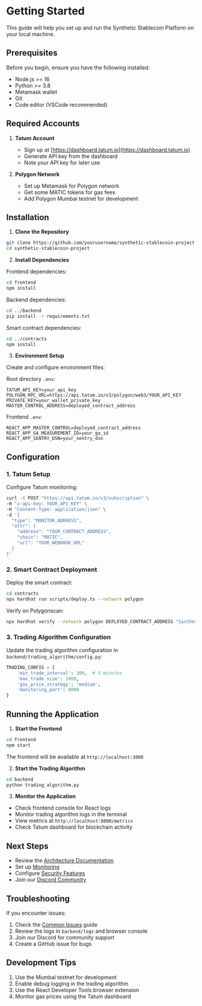 # Getting Started

This guide will help you set up and run the Synthetic Stablecoin Platform on your local machine.

## Prerequisites

Before you begin, ensure you have the following installed:

- Node.js >= 16
- Python >= 3.8
- Metamask wallet
- Git
- Code editor (VSCode recommended)

## Required Accounts

1. **Tatum Account**
   - Sign up at [https://dashboard.tatum.io](https://dashboard.tatum.io)
   - Generate API key from the dashboard
   - Note your API key for later use

2. **Polygon Network**
   - Set up Metamask for Polygon network
   - Get some MATIC tokens for gas fees
   - Add Polygon Mumbai testnet for development

## Installation

1. **Clone the Repository**

```bash
git clone https://github.com/yourusername/synthetic-stablecoin-project.git
cd synthetic-stablecoin-project
```

2. **Install Dependencies**

Frontend dependencies:
```bash
cd frontend
npm install
```

Backend dependencies:
```bash
cd ../backend
pip install -r requirements.txt
```

Smart contract dependencies:
```bash
cd ../contracts
npm install
```

3. **Environment Setup**

Create and configure environment files:

Root directory `.env`:
```env
TATUM_API_KEY=your_api_key
POLYGON_RPC_URL=https://api.tatum.io/v3/polygon/web3/YOUR_API_KEY
PRIVATE_KEY=your_wallet_private_key
MASTER_CONTROL_ADDRESS=deployed_contract_address
```

Frontend `.env`:
```env
REACT_APP_MASTER_CONTROL=deployed_contract_address
REACT_APP_GA_MEASUREMENT_ID=your_ga_id
REACT_APP_SENTRY_DSN=your_sentry_dsn
```

## Configuration

### 1. Tatum Setup

Configure Tatum monitoring:

```bash
curl -X POST "https://api.tatum.io/v3/subscription" \
-H "x-api-key: YOUR_API_KEY" \
-H "Content-Type: application/json" \
-d '{
  "type": "MONITOR_ADDRESS",
  "attr": {
    "address": "YOUR_CONTRACT_ADDRESS",
    "chain": "MATIC",
    "url": "YOUR_WEBHOOK_URL"
  }
}'
```

### 2. Smart Contract Deployment

Deploy the smart contract:

```bash
cd contracts
npx hardhat run scripts/deploy.ts --network polygon
```

Verify on Polygonscan:

```bash
npx hardhat verify --network polygon DEPLOYED_CONTRACT_ADDRESS "Synthetic USD" "sUSD" PRICE_FEED_ADDRESS
```

### 3. Trading Algorithm Configuration

Update the trading algorithm configuration in `backend/trading_algorithm/config.py`:

```python
TRADING_CONFIG = {
    'min_trade_interval': 300,  # 5 minutes
    'max_trade_size': 1000,
    'gas_price_strategy': 'medium',
    'monitoring_port': 8000
}
```

## Running the Application

1. **Start the Frontend**

```bash
cd frontend
npm start
```

The frontend will be available at `http://localhost:3000`

2. **Start the Trading Algorithm**

```bash
cd backend
python trading_algorithm.py
```

3. **Monitor the Application**

- Check frontend console for React logs
- Monitor trading algorithm logs in the terminal
- View metrics at `http://localhost:8000/metrics`
- Check Tatum dashboard for blockchain activity

## Next Steps

- Review the [Architecture Documentation](architecture/README.md)
- Set up [Monitoring](monitoring/README.md)
- Configure [Security Features](security/README.md)
- Join our [Discord Community](https://discord.gg/your-discord)

## Troubleshooting

If you encounter issues:

1. Check the [Common Issues](troubleshooting/common-issues.md) guide
2. Review the logs in `backend/logs` and browser console
3. Join our Discord for community support
4. Create a GitHub issue for bugs

## Development Tips

1. Use the Mumbai testnet for development
2. Enable debug logging in the trading algorithm
3. Use the React Developer Tools browser extension
4. Monitor gas prices using the Tatum dashboard 
